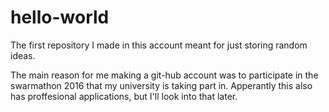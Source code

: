 # hello-world
The first repository I made in this account meant for just storing random ideas.

The main reason for me making a git-hub account was to participate in the swarmathon 2016 that my university
is taking part in. Apperantly this also has proffesional applications, but I'll look into that later.
